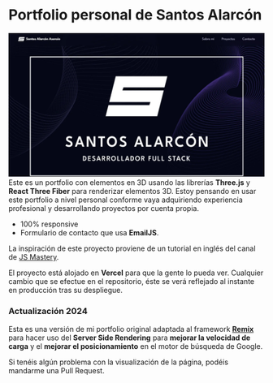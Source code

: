 # Portfolio personal de Santos Alarcón

![](PortfolioSantos.webp)
Este es un portfolio con elementos en 3D usando las librerías **Three.js** y **React Three Fiber** para renderizar elementos 3D. Estoy pensando en usar este portfolio a nivel personal conforme vaya adquiriendo experiencia profesional y desarrollando proyectos por cuenta propia.

-   100% responsive
-   Formulario de contacto que usa **EmailJS**.

La inspiración de este proyecto proviene de un tutorial en inglés del canal de [JS Mastery](https://www.youtube.com/@javascriptmastery).

El proyecto está alojado en **Vercel** para que la gente lo pueda ver. Cualquier cambio que se efectue en el repositorio, éste se verá reflejado al instante en producción tras su despliegue.

### Actualización 2024

Esta es una versión de mi portfolio original adaptada al framework [**Remix**](https://remix.run) para hacer uso del **Server Side Rendering** para **mejorar la velocidad de carga** y el **mejorar el posicionamiento** en el motor de búsqueda de Google.

Si tenéis algún problema con la visualización de la página, podéis mandarme una Pull Request.
